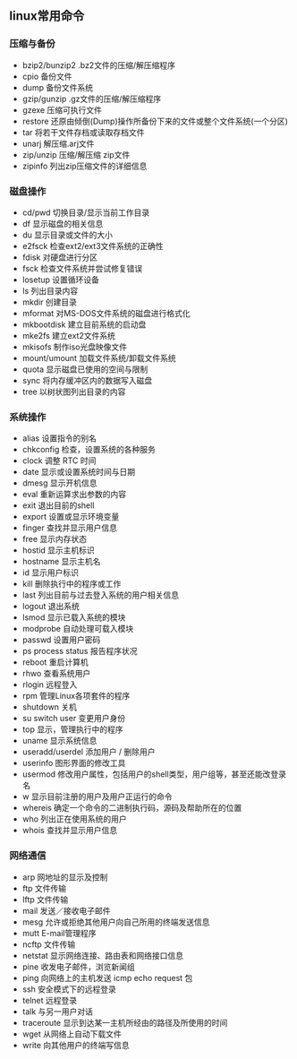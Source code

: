 linux常用命令
---

### 压缩与备份

- bzip2/bunzip2 .bz2文件的压缩/解压缩程序
- cpio 备份文件
- dump 备份文件系统
- gzip/gunzip .gz文件的压缩/解压缩程序
- gzexe 压缩可执行文件
- restore 还原由倾倒(Dump)操作所备份下来的文件或整个文件系统(一个分区)
- tar 将若干文件存档或读取存档文件
- unarj 解压缩.arj文件
- zip/unzip 压缩/解压缩 zip文件
- zipinfo 列出zip压缩文件的详细信息

### 磁盘操作

- cd/pwd 切换目录/显示当前工作目录
- df 显示磁盘的相关信息
- du 显示目录或文件的大小
- e2fsck 检查ext2/ext3文件系统的正确性
- fdisk 对硬盘进行分区
- fsck 检查文件系统并尝试修复错误
- losetup 设置循环设备
- ls 列出目录内容
- mkdir 创建目录
- mformat 对MS-DOS文件系统的磁盘进行格式化
- mkbootdisk 建立目前系统的启动盘
- mke2fs 建立ext2文件系统
- mkisofs 制作iso光盘映像文件
- mount/umount 加载文件系统/卸载文件系统
- quota 显示磁盘已使用的空间与限制
- sync 将内存缓冲区内的数据写入磁盘
- tree 以树状图列出目录的内容

### 系统操作

- alias 设置指令的别名
- chkconfig 检查，设置系统的各种服务
- clock 调整 RTC 时间
- date 显示或设置系统时间与日期
- dmesg 显示开机信息
- eval 重新运算求出参数的内容
- exit 退出目前的shell
- export 设置或显示环境变量
- finger 查找并显示用户信息
- free 显示内存状态
- hostid 显示主机标识
- hostname 显示主机名
- id 显示用户标识
- kill 删除执行中的程序或工作
- last 列出目前与过去登入系统的用户相关信息
- logout 退出系统
- lsmod 显示已载入系统的模块
- modprobe 自动处理可载入模块
- passwd 设置用户密码
- ps process status 报告程序状况
- reboot 重启计算机
- rhwo 查看系统用户
- rlogin 远程登入
- rpm 管理Linux各项套件的程序
- shutdown 关机 
- su switch user 变更用户身份
- top 显示，管理执行中的程序
- uname 显示系统信息
- useradd/userdel 添加用户 / 删除用户
- userinfo 图形界面的修改工具
- usermod 修改用户属性，包括用户的shell类型，用户组等，甚至还能改登录名
- w 显示目前注册的用户及用户正运行的命令
- whereis 确定一个命令的二进制执行码，源码及帮助所在的位置
- who 列出正在使用系统的用户
- whois 查找并显示用户信息

### 网络通信

- arp 网地址的显示及控制
- ftp 文件传输
- lftp 文件传输
- mail 发送／接收电子邮件
- mesg 允许或拒绝其他用户向自己所用的终端发送信息
- mutt E-mail管理程序
- ncftp 文件传输
- netstat 显示网络连接、路由表和网络接口信息
- pine 收发电子邮件，浏览新闻组
- ping 向网络上的主机发送 icmp echo request 包
- ssh 安全模式下的远程登录
- telnet 远程登录
- talk 与另一用户对话
- traceroute 显示到达某一主机所经由的路径及所使用的时间
- wget 从网络上自动下载文件
- write 向其他用户的终端写信息

